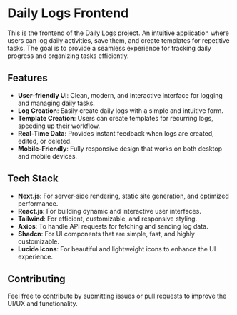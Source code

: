 # Daily Logs Frontend

This is the frontend of the Daily Logs project. An intuitive application where users can log daily activities, save them, and create templates for repetitive tasks. The goal is to provide a seamless experience for tracking daily progress and organizing tasks efficiently.

## Features

- **User-friendly UI**: Clean, modern, and interactive interface for logging and managing daily tasks.
- **Log Creation**: Easily create daily logs with a simple and intuitive form.
- **Template Creation**: Users can create templates for recurring logs, speeding up their workflow.
- **Real-Time Data**: Provides instant feedback when logs are created, edited, or deleted.
- **Mobile-Friendly**: Fully responsive design that works on both desktop and mobile devices.

## Tech Stack

- **Next.js**: For server-side rendering, static site generation, and optimized performance.
- **React.js**: For building dynamic and interactive user interfaces.
- **Tailwind**: For efficient, customizable, and responsive styling.
- **Axios**: To handle API requests for fetching and sending log data.
- **Shadcn**: For UI components that are simple, fast, and highly customizable.
- **Lucide Icons**: For beautiful and lightweight icons to enhance the UI experience.

## Contributing

Feel free to contribute by submitting issues or pull requests to improve the UI/UX and functionality.